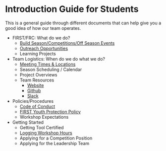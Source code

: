 # Introduction Guide for Students

This is a general guide through different documents that can help give you a
good idea of how our team operates.

- FIRST/FRC: What do we do?
	- [Build Season/Competitions/Off Season Events](../resources/frc-overview.md#build-season--competition-season)
	- [Outreach Opportunities](../resources/frc-overview.md#community-outreach)
	- Learning Projects
- Team Logistics: When do we do what we do?
	- [Meeting Times & Locations](../contract.md)
	- Season Scheduling / Calendar
	- Project Overviews
	- Team Resources
		- [Website](http://team3128.org)
		- [Github](http://github.com/Team3128)
		- [Slack](http://team3128.slack.com)
- Policies/Procedures
	- [Code of Conduct](../contract.md#code-of-conduct)
	- [FIRST Youth Protection Policy](http://www.firstinspires.org/resource-library/youth-protection-policy)
	- Workshop Expectations
- Getting Started
	- Getting Tool Certified
	- [Logging Workshop Hours](../resources/attendance.md)
	- Applying for a Competition Position
	- Applying for the Leadership Team
